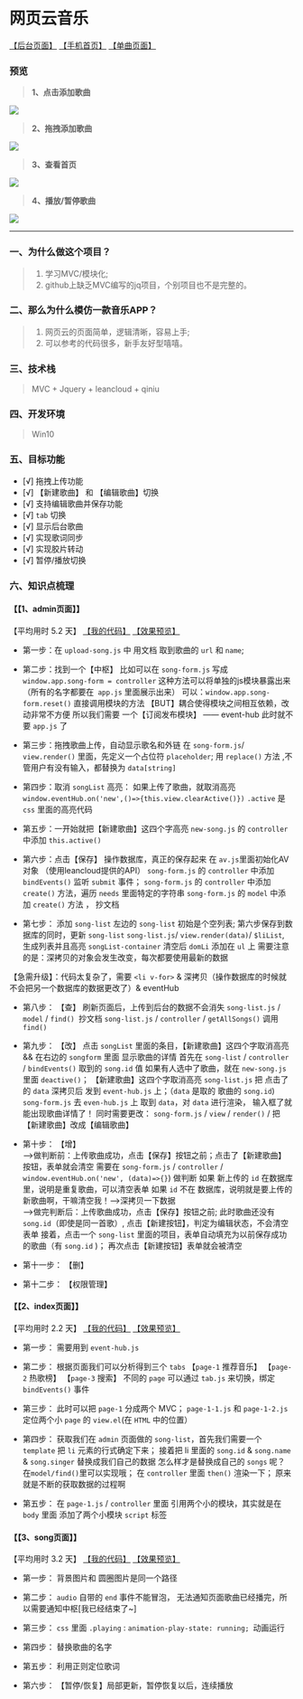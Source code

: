 # 网页云音乐

[【后台页面】](http://wangsiyuan233.cn/My163Music/src/admin.html)
[【手机首页】](http://wangsiyuan233.cn/My163Music/src/index.html)
[【单曲页面】](http://wangsiyuan233.cn/My163Music/src/song.html)

### 预览
> **1、点击添加歌曲**<br>

![](https://i.imgur.com/qvB8ua7.gif)<br>

> **2、拖拽添加歌曲**<br>

![](https://i.imgur.com/fE2VxmP.gif)<br>

> **3、查看首页**<br>

![](https://i.imgur.com/U0KsA4h.gif)<br>

> **4、播放/暂停歌曲**<br>

![](https://i.imgur.com/PzqXFGp.gif)<br>

----------

### 一、为什么做这个项目？

> 1. 学习MVC/模块化;
> 2. github上缺乏MVC编写的jq项目，个别项目也不是完整的。

### 二、那么为什么模仿一款音乐APP？

> 1. 网页云的页面简单，逻辑清晰，容易上手;
> 2. 可以参考的代码很多，新手友好型嘻嘻。

### 三、技术栈

> MVC + Jquery + leancloud + qiniu

### 四、开发环境
> Win10

### 五、目标功能

- [√] 拖拽上传功能
- [√] 【新建歌曲】 和 【编辑歌曲】切换
- [√] 支持编辑歌曲并保存功能
- [√] `tab` 切换
- [√] 显示后台歌曲
- [√] 实现歌词同步
- [√] 实现胶片转动
- [√] 暂停/播放切换

### 六、知识点梳理

#### 【【1、admin页面】】

【平均用时 5.2 天】
[【我的代码】](https://github.com/wangsiyuan233/My163Music/tree/master/js/admin)
[【效果预览】](http://wangsiyuan233.cn/My163Music/src/admin.html)<br>

- 第一步：在 `upload-song.js` 中 用文档 取到歌曲的 `url` 和 `name`;

- 第二步：找到一个【中枢】
比如可以在 `song-form.js` 写成 `window.app.song-form = controller`
这种方法可以将单独的js模块暴露出来 （所有的名字都要在` app.js` 里面展示出来）
可以：`window.app.song-form.reset()` 直接调用模块的方法
【BUT】耦合使得模块之间相互依赖，改动非常不方便
所以我们需要 一个【订阅发布模块】 —— event-hub
此时就不要 `app.js` 了

- 第三步：拖拽歌曲上传，自动显示歌名和外链
在 `song-form.js`/ `view.render()` 里面，先定义一个占位符 `placeholder`;
用 `replace()` 方法 ,不管用户有没有输入，都替换为 `data[string]`

- 第四步：取消 `songList` 高亮： 如果上传了歌曲，就取消高亮
 `window.eventHub.on('new',()=>{this.view.clearActive()})`
`.active` 是 `css` 里面的高亮代码

- 第五步：一开始就把【新建歌曲】这四个字高亮
`new-song.js` 的 `controller` 中添加 `this.active()`

- 第六步：点击【保存】 操作数据库，真正的保存起来
在 `av.js`里面初始化AV对象 （使用leancloud提供的API）
`song-form.js` 的 `controller` 中添加 `bindEvents()` 监听 `submit` 事件；
`song-form.js` 的 `controller` 中添加 `create()` 方法，遍历 `needs` 里面特定的字符串
`song-form.js` 的 `model` 中添加 `create()` 方法 ， 抄文档

- 第七步： 添加 `song-list`
左边的 `song-list` 初始是个空列表; 第六步保存到数据库的同时，更新 `song-list`
`song-list.js`/ `view.render(data)`/ `$liList`, 生成列表并且高亮
`songList-container` 清空后 `domLi` 添加在 `ul` 上
需要注意的是：深拷贝的对象会发生改变，每次都要使用最新的数据

【急需升级】：代码太复杂了，需要 `<li v-for>` & 深拷贝（操作数据库的时候就不会把另一个数据库的数据更改了）& eventHub

- 第八步： 【查】  刷新页面后，上传到后台的数据不会消失
`song-list.js` / `model` / `find() `抄文档
`song-list.js` / `controller` / `getAllSongs()`  调用 `find()`

- 第九步： 【改】  点击 `songList` 里面的条目，【新建歌曲】这四个字取消高亮 && 在右边的 `songform` 里面 显示歌曲的详情
首先在 `song-list` / `controller` / `bindEvents()` 取到的 `song.id` 值
如果有人选中了歌曲，就在 `new-song.js` 里面 `deactive()`； 【新建歌曲】这四个字取消高亮
`song-list.js` 把 点击了的 `data` 深拷贝后 发到 `event-hub.js` 上；（`data` 是取的 歌曲的  `song.id`)
`song-form.js` 去 `even-hub.js` 上 取到 `data`，对 `data` 进行渲染， 输入框了就能出现歌曲详情了！
同时需要更改： `song-form.js` / `view` / `render()` / 把【新建歌曲】改成【编辑歌曲】

- 第十步： 【增】<br>
-->做判断前：上传歌曲成功，点击【保存】按钮之前；点击了【新建歌曲】按钮，表单就会清空
需要在 `song-form.js` / `controller` / `window.eventHub.on('new', (data)=>{}`) 做判断
如果 新上传的 `id` 在数据库里，说明是重复歌曲，可以清空表单
如果 `id` 不在 数据库，说明就是要上传的新歌曲啊，干嘛清空我！-->深拷贝一下数据<br>
-->做完判断后：上传歌曲成功，点击【保存】按钮之前; 此时歌曲还没有 `song.id`（即使是同一首歌）,
点击【新建按钮】，判定为编辑状态，不会清空表单
接着，点击一个 `song-list` 里面的项目，表单自动填充为以前保存成功的歌曲（有 `song.id` )；
再次点击【新建按钮】表单就会被清空

- 第十一步： 【删】

- 第十二步： 【权限管理】

#### 【【2、index页面】】

【平均用时 2.2 天】
[【我的代码】](https://github.com/wangsiyuan233/My163Music/tree/master/js/index)
[【效果预览】](http://wangsiyuan233.cn/My163Music/src/index.html)<br>

- 第一步： 需要用到 `event-hub.js`

- 第二步： 根据页面我们可以分析得到三个 `tabs` 【`page-1` 推荐音乐】 【`page-2` 热歌榜】 【`page-3` 搜索】
不同的 `page` 可以通过 `tab.js` 来切换，绑定 `bindEvents()` 事件

- 第三步： 此时可以把 `page-1` 分成两个 MVC； `page-1-1.js` 和 `page-1-2.js`
定位两个小 `page` 的 `view.el`(在 `HTML` 中的位置）

- 第四步： 获取我们在 `admin` 页面做的 `song-list`，首先我们需要一个 `template` 把 `li` 元素的行式确定下来；
接着把 li 里面的 `song.id` & `song.name` & `song.singer` 替换成我们自己的数据
怎么样才是替换成自己的 `songs` 呢？ 在`model/find()`里可以实现哦； 在 `controller` 里面 `then()` 渲染一下；
原来就是不断的获取数据的过程啊

- 第五步： 在 `page-1.js` / `controller` 里面 引用两个小的模块，其实就是在 `body` 里面 添加了两个小模块 `script` 标签

#### 【【3、song页面】】

【平均用时 3.2 天】
[【我的代码】](https://github.com/wangsiyuan233/My163Music/tree/master/js/song)
[【效果预览】](http://wangsiyuan233.cn/My163Music/src/song.html)<br>

- 第一步： 背景图片和 圆圈图片是同一个路径

- 第二步： `audio` 自带的 `end` 事件不能冒泡， 无法通知页面歌曲已经播完，所以需要通知中枢[我已经结束了~]

- 第三步： `css` 里面 `.playing` :  `animation-play-state: running; `动画运行

- 第四步： 替换歌曲的名字

- 第五步： 利用正则定位歌词

- 第六步： 【暂停/恢复】局部更新，暂停恢复以后，连续播放